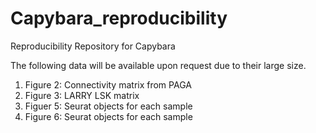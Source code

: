 # Capybara_reproducibility
Reproducibility Repository for Capybara

The following data will be available upon request due to their large size.

1) Figure 2: Connectivity matrix from PAGA
2) Figure 3: LARRY LSK matrix
3) Figuer 5: Seurat objects for each sample
4) Figure 6: Seurat objects for each sample
